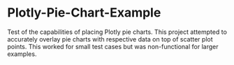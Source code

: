 # Plotly-Pie-Chart-Example
Test of the capabilities of placing Plotly pie charts. This project attempted to accurately overlay pie charts with respective data on top of scatter plot points. This worked for small test cases but was non-functional for larger examples.
